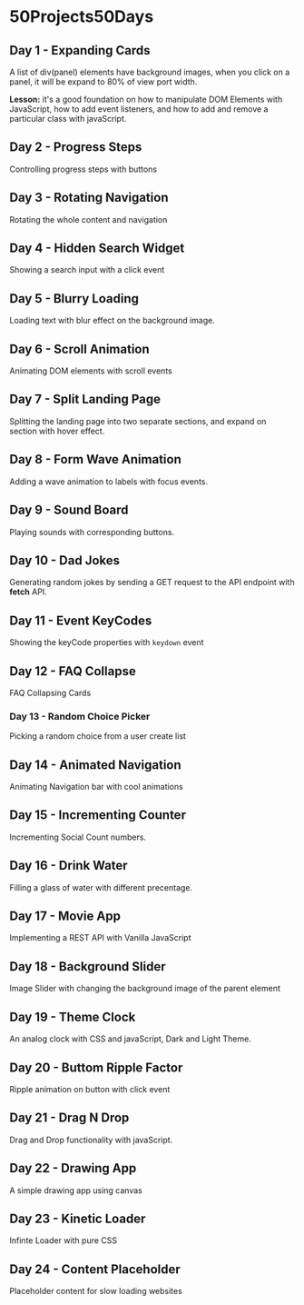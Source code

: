 # 50Projects50Days

## Day 1 - Expanding Cards

A list of div(panel) elements have background images, when you click on a panel, it will be expand to 80% of view port width.

**Lesson:** it's a good foundation on how to manipulate DOM Elements with JavaScript, how to add event listeners, and how to add and remove a particular class with javaScript.

## Day 2 - Progress Steps

Controlling progress steps with buttons

## Day 3 - Rotating Navigation

Rotating the whole content and navigation

## Day 4 - Hidden Search Widget

Showing a search input with a click event

## Day 5 - Blurry Loading

Loading text with blur effect on the background image.

## Day 6 - Scroll Animation

Animating DOM elements with scroll events

## Day 7 - Split Landing Page

Splitting the landing page into two separate sections, and expand on section with hover effect.

## Day 8 - Form Wave Animation

Adding a wave animation to labels with focus events.

## Day 9 - Sound Board

Playing sounds with corresponding buttons.

## Day 10 - Dad Jokes

Generating random jokes by sending a GET request to the API endpoint with **fetch** API.

## Day 11 - Event KeyCodes

Showing the keyCode properties with `keydown` event

## Day 12 - FAQ Collapse

FAQ Collapsing Cards

### Day 13 - Random Choice Picker

Picking a random choice from a user create list

## Day 14 - Animated Navigation

Animating Navigation bar with cool animations

## Day 15 - Incrementing Counter

Incrementing Social Count numbers.

## Day 16 - Drink Water

Filling a glass of water with different precentage.

## Day 17 - Movie App

Implementing a REST API with Vanilla JavaScript

## Day 18 - Background Slider

Image Slider with changing the background image of the parent element

## Day 19 - Theme Clock

An analog clock with CSS and javaScript, Dark and Light Theme.

## Day 20 - Buttom Ripple Factor

Ripple animation on button with click event

## Day 21 - Drag N Drop

Drag and Drop functionality with javaScript.

## Day 22 - Drawing App

A simple drawing app using canvas

## Day 23 - Kinetic Loader

Infinte Loader with pure CSS

## Day 24 - Content Placeholder

Placeholder content for slow loading websites
